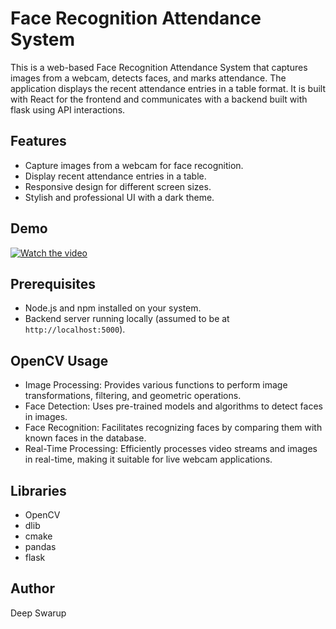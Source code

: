 # Face Recognition Attendance System

This is a web-based Face Recognition Attendance System that captures images from a webcam, detects faces, and marks attendance. The application displays the recent attendance entries in a table format. It is built with React for the frontend and communicates with a backend built with flask using API interactions.

## Features

- Capture images from a webcam for face recognition.
- Display recent attendance entries in a table.
- Responsive design for different screen sizes.
- Stylish and professional UI with a dark theme.

## Demo
[![Watch the video](https://github.com/DeepSwarup/opencv_react_attendance_web_app/assets/108137844/7f4e8ab8-af34-4440-a48c-be371c8e005a)](https://drive.google.com/file/d/1d2VeRnXurKi96rJuSOnpxL2ecmWqbB9o/view?usp=sharing)
## Prerequisites

- Node.js and npm installed on your system.
- Backend server running locally (assumed to be at `http://localhost:5000`).

## OpenCV Usage
- Image Processing: Provides various functions to perform image transformations, filtering, and geometric operations.
- Face Detection: Uses pre-trained models and algorithms to detect faces in images.
- Face Recognition: Facilitates recognizing faces by comparing them with known faces in the database.
- Real-Time Processing: Efficiently processes video streams and images in real-time, making it suitable for live webcam applications.

## Libraries

- OpenCV
- dlib
- cmake
- pandas
- flask

## Author
  Deep Swarup
